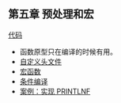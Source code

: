 ## 第五章 预处理和宏
[代码]()

- 函数原型只在编译的时候有用。
- [自定义头文件](../../chapter5/02.my_include_file.c)
- [宏函数](../../chapter5/03.macro_fuction.c)
- [条件编译](../../chapter5/04.conditional_macro.c)
- [案例：实现 PRINTLNF](../../chapter5/05.printlnf.c)

